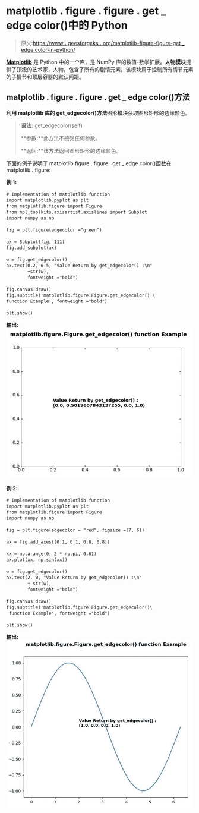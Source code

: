 # matplotlib . figure . figure . get _ edge color()中的 Python

> 原文:[https://www . geesforgeks . org/matplotlib-figure-figure-get _ edge color-in-python/](https://www.geeksforgeeks.org/matplotlib-figure-figure-get_edgecolor-in-python/)

**[Matplotlib](https://www.geeksforgeeks.org/python-introduction-matplotlib/)** 是 Python 中的一个库，是 NumPy 库的数值-数学扩展。**人物模块**提供了顶级的艺术家，人物，包含了所有的剧情元素。该模块用于控制所有情节元素的子情节和顶层容器的默认间距。

## matplotlib . figure . figure . get _ edge color()方法

**利用 matplotlib 库的 get_edgecolor()方法**图形模块获取图形矩形的边缘颜色。

> **语法:** get_edgecolor(self)
> 
> **参数:**此方法不接受任何参数。
> 
> **返回:**该方法返回图形矩形的边缘颜色。

下面的例子说明了 matplotlib.figure . figure . get _ edge color()函数在 matplotlib . figure:

**例 1:**

```
# Implementation of matplotlib function 
import matplotlib.pyplot as plt 
from matplotlib.figure import Figure
from mpl_toolkits.axisartist.axislines import Subplot 
import numpy as np 

fig = plt.figure(edgecolor ="green") 

ax = Subplot(fig, 111) 
fig.add_subplot(ax) 

w = fig.get_edgecolor()
ax.text(0.2, 0.5, "Value Return by get_edgecolor() :\n" 
        +str(w),
        fontweight ="bold")

fig.canvas.draw()
fig.suptitle('matplotlib.figure.Figure.get_edgecolor() \
function Example', fontweight ="bold") 

plt.show()
```

**输出:**
![](img/fff7e8161619cece95e522441cd06b9e.png)

**例 2:**

```
# Implementation of matplotlib function 
import matplotlib.pyplot as plt 
from matplotlib.figure import Figure
import numpy as np 

fig = plt.figure(edgecolor = "red", figsize =(7, 6)) 

ax = fig.add_axes([0.1, 0.1, 0.8, 0.8])

xx = np.arange(0, 2 * np.pi, 0.01) 
ax.plot(xx, np.sin(xx)) 

w = fig.get_edgecolor()
ax.text(2, 0, "Value Return by get_edgecolor() :\n" 
        + str(w),
        fontweight ="bold")

fig.canvas.draw()
fig.suptitle('matplotlib.figure.Figure.get_edgecolor()\
 function Example', fontweight ="bold") 

plt.show()
```

**输出:**
![](img/8d6cfc82d601190cb664499dc37bf4cf.png)